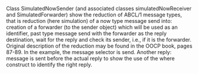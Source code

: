 Class SimulatedNowSender (and associated classes simulatedNowReceiver and SimulatedForwarder) show the reduction of ABCL/1 message types, that is reduction (here simulation) of a now type message send into:
	creation of a forwarder (to the sender object) which will be used as an identifier,
	past type message send with the forwarder as the reply destination,
	wait for the reply and check its sender, i.e., if it is the forwarder.
Original description of the reduction may be found in the OOCP book, pages 87-89.
In the example, the message selector is send. Another reply: message is sent before the actual reply to show the use of the where construct to identify the right reply.